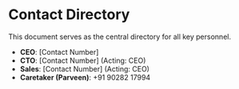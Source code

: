 # Contact Directory

This document serves as the central directory for all key personnel.

- **CEO**: [Contact Number]
- **CTO**: [Contact Number] (Acting: CEO)
- **Sales**: [Contact Number] (Acting: CEO)
- **Caretaker (Parveen)**: +91 90282 17994
